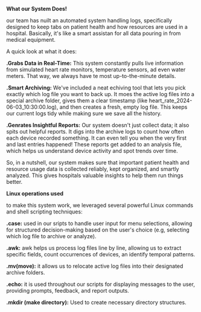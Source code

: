 __What our System Does!__

our team has nuilt an automated system handling logs, specifically designed to keep tabs on patient health and how resources are used in a hospital. Basically, it's like a smart assistan for all data pouring in from medical equipment.

A quick look at what it does:

__.Grabs Data in Real-Time:__ This system constantly pulls live information from simulated heart rate monitors, temperature sensors, ad even water meters. That way, we always have te most up-to-the-minute details.

__.Smart Archiving:__ We've included a neat echiving tool that lets you pick exactly which log file you want to back up. It moes the active log files into a special archive folder, gives them a clear timestamp (like heart_rate_2024-06-03_10:30:00.log), and then creates a fresh, empty log file. This keeps our current logs tidy while making sure we save all the history.

__.Genrates Insightful Reports:__  Our system doesn't just collect data; it also spits out helpful reports. It digs into the archive logs to count how often each device recorded something. It can even tell you when the very first and last entries happened! These reports get added to an analysis file, which helps us understand device activity and spot trends over time.

So, in a nutshell, our system makes sure that important patient health and resource usage data is collected reliably, kept organized, and smartly analyzed. This gives hospitals valuable insights to help them run things better.


__Linux operations used__ 

to make this system work, we leveraged several powerful Linux commands and shell scripting techniques:

__.case:__ used in our sripts to handle user input for menu selections, allowing for structured decision-making based on the user's choice (e.g, selecting which log file to archive or analyze).

__.awk:__ awk helps us process log files line by line, allowing us to extract specific fields, count occurrences of devices, an identify temporal patterns.

__.mv(move):__ it allows us to relocate active log files into their designated archive folders.

__.echo:__ it is used throughout our scripts for displaying messages to the user, providing prompts, feedback, and report outputs.

__.mkdir (make directory):__ Used to create necessary directory structures.
